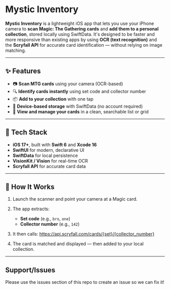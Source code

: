 # Mystic Inventory

**Mystic Inventory** is a lightweight iOS app that lets you use your iPhone camera to **scan Magic: The Gathering cards** and **add them to a personal collection**, stored locally using SwiftData. It's designed to be faster and more responsive than existing apps by using **OCR (text recognition)** and the **Scryfall API** for accurate card identification — without relying on image matching.

---

## ✨ Features

- 📷 **Scan MTG cards** using your camera (OCR-based)
- 🔍 **Identify cards instantly** using set code and collector number
- 📦 **Add to your collection** with one tap
- 📱 **Device-based storage** with SwiftData (no account required)
- 🧾 **View and manage your cards** in a clean, searchable list or grid

---

## 🔧 Tech Stack

- **iOS 17+**, built with **Swift 6** and **Xcode 16**
- **SwiftUI** for modern, declarative UI
- **SwiftData** for local persistence
- **VisionKit / Vision** for real-time OCR
- **Scryfall API** for accurate card data

---

## 📸 How It Works

1. Launch the scanner and point your camera at a Magic card.
2. The app extracts:
   - **Set code** (e.g., `bro`, `one`)
   - **Collector number** (e.g., `142`)
3. It then calls: https://api.scryfall.com/cards/{set}/{collector_number}

4. The card is matched and displayed — then added to your local collection.

---
## Support/Issues

Please use the issues section of this repo to create an issue so we can fix it! 
